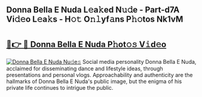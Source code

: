## Donna Bella E Nuda L𝚎a𝚔ed N𝚞𝚍e - Part-d7A Vi𝚍𝚎o L𝚎a𝚔s - H𝚘𝚝 O𝚗𝚕yf𝚊ns P𝚑𝚘tos Nk1vM

# <h2><a href="http://kf22hg.oniu.top/?m=Donna+Bella+E+Nuda">🔗👉 🔴 Donna Bella E Nuda P𝚑ot𝚘𝚜 V𝚒d𝚎o</a></h2>

[![Donna Bella E Nuda Nu𝚍e𝚜](https://i.imgur.com/0qMVB7G.gif)](http://kf22hg.oniu.top/?m=Donna+Bella+E+Nuda)
Social media personality Donna Bella E Nuda, acclaimed for disseminating dance and lifestyle ideas, through presentations and personal vlogs. Approachability and authenticity are the hallmarks of Donna Bella E Nuda's public image, but the enigma of his private life continues to intrigue the public.  
